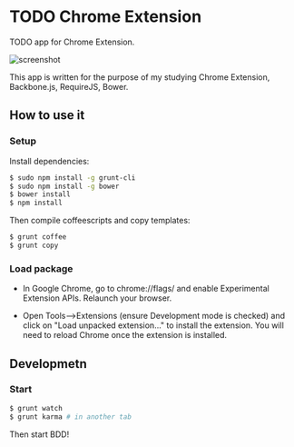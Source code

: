 # TODO Chrome Extension

TODO app for Chrome Extension.

![screenshot](https://row.github.com/p-baleine/todo-extension/master/screenshot.png)

This app is written for the purpose of my studying
Chrome Extension, Backbone.js, RequireJS, Bower.

## How to use it

### Setup

Install dependencies:

```bash
$ sudo npm install -g grunt-cli
$ sudo npm install -g bower
$ bower install
$ npm install
```

Then compile coffeescripts and copy templates:

```bash
$ grunt coffee
$ grunt copy
```

### Load package

* In Google Chrome, go to chrome://flags/ and enable Experimental Extension APIs. Relaunch your browser.

* Open Tools-->Extensions (ensure Development mode is checked) and click on "Load unpacked extension..." to install the extension. You will need to reload Chrome once the extension is installed.

## Developmetn

### Start

```bash
$ grunt watch
$ grunt karma # in another tab
```

Then start BDD!
